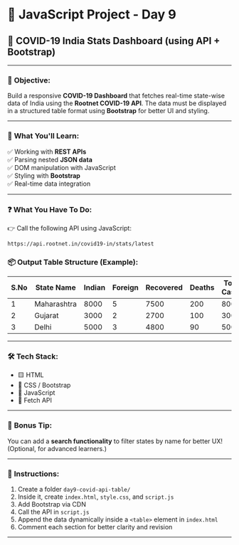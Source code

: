 
# 📘 JavaScript Project - Day 9  
## 🦠 COVID-19 India Stats Dashboard (using API + Bootstrap)

---

### 📌 **Objective:**

Build a responsive **COVID-19 Dashboard** that fetches real-time state-wise data of India using the **Rootnet COVID-19 API**. The data must be displayed in a structured table format using **Bootstrap** for better UI and styling.

---

### 🧠 **What You'll Learn:**

✅ Working with **REST APIs**  
✅ Parsing nested **JSON data**  
✅ DOM manipulation with JavaScript  
✅ Styling with **Bootstrap**  
✅ Real-time data integration  

---

### ❓ **What You Have To Do:**

👉 Call the following API using JavaScript:

```
https://api.rootnet.in/covid19-in/stats/latest
```

### 📦 **Output Table Structure (Example):**

| S.No | State Name     | Indian | Foreign | Recovered | Deaths | Total Cases |
|------|----------------|--------|---------|-----------|--------|-------------|
| 1    | Maharashtra    | 8000   | 5       | 7500      | 200    | 8005        |
| 2    | Gujarat        | 3000   | 2       | 2700      | 100    | 3002        |
| 3    | Delhi          | 5000   | 3       | 4800      | 90     | 5003        |

---

### 🛠️ **Tech Stack:**

- 🟨 HTML  
- 🎨 CSS / Bootstrap  
- 🧠 JavaScript  
- 🔗 Fetch API

---

### 📎 **Bonus Tip:**

You can add a **search functionality** to filter states by name for better UX! (Optional, for advanced learners.)

---

### 📝 **Instructions:**

1. Create a folder `day9-covid-api-table/`
2. Inside it, create `index.html`, `style.css`, and `script.js`
3. Add Bootstrap via CDN
4. Call the API in `script.js`
5. Append the data dynamically inside a `<table>` element in `index.html`
6. Comment each section for better clarity and revision

---

